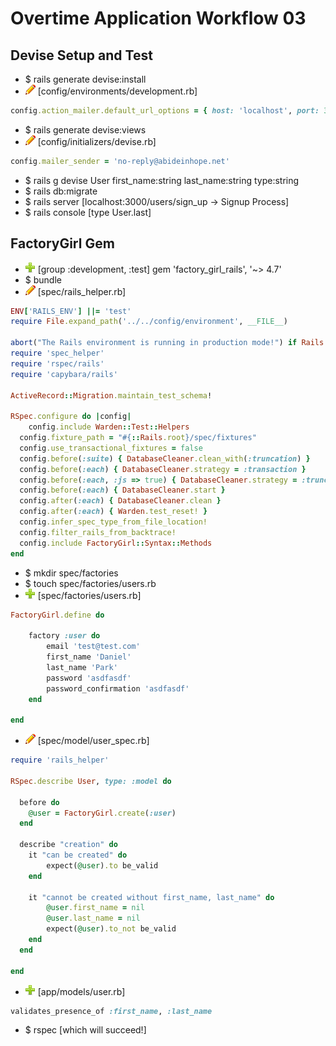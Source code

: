 # Overtime Application Workflow 03

## Devise Setup and Test

- $ rails generate devise:install
- ![edit](edit.png) [config/environments/development.rb]
```ruby
config.action_mailer.default_url_options = { host: 'localhost', port: 3000 }
```
- $ rails generate devise:views
- ![edit](edit.png) [config/initializers/devise.rb]
```ruby
config.mailer_sender = 'no-reply@abideinhope.net'
```
- $ rails g devise User first_name:string last_name:string type:string
- $ rails db:migrate
- $ rails server [localhost:3000/users/sign_up -> Signup Process]
- $ rails console [type User.last]

## FactoryGirl Gem

- ![add](plus.png) [group :development, :test] gem 'factory_girl_rails', '~> 4.7'
- $ bundle
- ![edit](edit.png) [spec/rails_helper.rb]
```ruby
ENV['RAILS_ENV'] ||= 'test'
require File.expand_path('../../config/environment', __FILE__)

abort("The Rails environment is running in production mode!") if Rails.env.production?
require 'spec_helper'
require 'rspec/rails'
require 'capybara/rails'

ActiveRecord::Migration.maintain_test_schema!

RSpec.configure do |config|
	config.include Warden::Test::Helpers
  config.fixture_path = "#{::Rails.root}/spec/fixtures"
  config.use_transactional_fixtures = false
  config.before(:suite) { DatabaseCleaner.clean_with(:truncation) }
  config.before(:each) { DatabaseCleaner.strategy = :transaction }
  config.before(:each, :js => true) { DatabaseCleaner.strategy = :truncation }
  config.before(:each) { DatabaseCleaner.start }
  config.after(:each) { DatabaseCleaner.clean }
  config.after(:each) { Warden.test_reset! }
  config.infer_spec_type_from_file_location!
  config.filter_rails_from_backtrace!
  config.include FactoryGirl::Syntax::Methods
end
```

- $ mkdir spec/factories
- $ touch spec/factories/users.rb
- ![add](plus.png) [spec/factories/users.rb]
```ruby
FactoryGirl.define do 

	factory :user do
		email 'test@test.com'
		first_name 'Daniel'
		last_name 'Park'
		password 'asdfasdf'
		password_confirmation 'asdfasdf'
	end

end
```
- ![edit](edit.png) [spec/model/user_spec.rb]
```ruby
require 'rails_helper'

RSpec.describe User, type: :model do

  before do
  	@user = FactoryGirl.create(:user)
  end

  describe "creation" do
  	it "can be created" do
  		expect(@user).to be_valid
  	end

  	it "cannot be created without first_name, last_name" do
  		@user.first_name = nil
  		@user.last_name = nil
  		expect(@user).to_not be_valid
  	end
  end

end
```
- ![add](plus.png) [app/models/user.rb]
```ruby
validates_presence_of :first_name, :last_name
```

- $ rspec [which will succeed!]